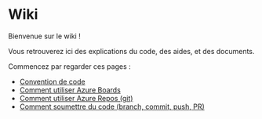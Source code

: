 # Wiki

Bienvenue sur le wiki !

Vous retrouverez ici des explications du code, des aides, et des documents.


Commencez par regarder ces pages :
- [Convention de code](./convention.md)
- [Comment utiliser Azure Boards](./boards.md)
- [Comment utiliser Azure Repos (git)](./repos.md)
- [Comment soumettre du code (branch, commit, push, PR)](./contribute.md)

